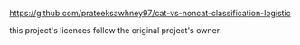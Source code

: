 https://github.com/prateeksawhney97/cat-vs-noncat-classification-logistic

this project's licences follow the original project's owner.
